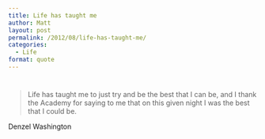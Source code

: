 ```yaml
---
title: Life has taught me
author: Matt
layout: post
permalink: /2012/08/life-has-taught-me/
categories:
  - Life
format: quote
---
```

# 

> Life has taught me to just try and be the best that I can be, and I thank the Academy for saying to me that on this given night I was the best that I could be.

Denzel Washington
